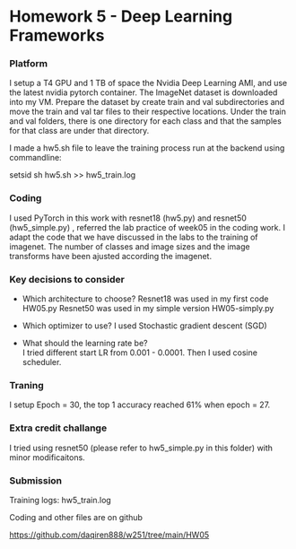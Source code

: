 
# Homework 5 - Deep Learning Frameworks 

### Platform 

I setup a T4 GPU and 1 TB of space the Nvidia Deep Learning AMI, and use the latest nvidia pytorch container.  The ImageNet dataset is downloaded into my VM.  Prepare the dataset by create train and val subdirectories and move the train and val tar files to their respective locations.  Under the train and val folders, there is one directory for each class and that the samples for that class are under that directory.

I made a hw5.sh file to leave the training process run at the backend using commandline: 

setsid sh hw5.sh >> hw5_train.log  

### Coding

I used PyTorch in this work with resnet18 (hw5.py) and resnet50 (hw5_simple.py) , referred the lab practice of week05 in the coding work. I adapt the code that we have discussed in the labs to the training of imagenet. The number of classes and image sizes and the image transforms  have been ajusted according the imagenet. 

### Key decisions to consider

- Which architecture to choose? 
Resnet18 was used in my first code HW05.py
Resnet50 was used in my simple version HW05-simply.py 

- Which optimizer to use? 
I used Stochastic gradient descent (SGD)

- What should the learning rate be?  
I tried different start LR from 0.001 - 0.0001. Then I used cosine scheduler. 

### Traning

I setup Epoch = 30, the top 1 accuracy reached 61% when epoch = 27. 


### Extra credit challange
I tried using resnet50 (please refer to hw5_simple.py in this folder) with minor modificaitons. 

### Submission

Training logs: hw5_train.log

Coding and other files are on github
 
https://github.com/daqiren888/w251/tree/main/HW05
